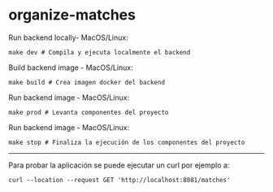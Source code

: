 # organize-matches

Run backend locally- MacOS/Linux:
```
make dev # Compila y ejecuta localmente el backend
```

Build backend image - MacOS/Linux:
```
make build # Crea imagen docker del backend
```

Run backend image - MacOS/Linux:
```
make prod # Levanta componentes del proyecto
```

Run backend image - MacOS/Linux:
```
make stop # Finaliza la ejecución de los componentes del proyecto
```

---

Para probar la aplicación se puede ejecutar un curl por ejemplo a:

```shell
curl --location --request GET 'http://localhost:8081/matches'
```